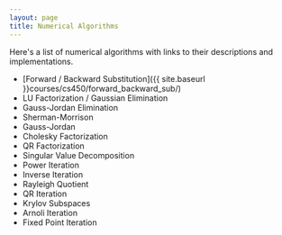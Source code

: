 ```yaml
---
layout: page
title: Numerical Algorithms
---
```


Here's a list of numerical algorithms with links to their descriptions and implementations.

* [Forward / Backward Substitution]({{ site.baseurl }}courses/cs450/forward_backward_sub/)
* LU Factorization / Gaussian Elimination
* Gauss-Jordan Elimination
* Sherman-Morrison
* Gauss-Jordan
* Cholesky Factorization
* QR Factorization
* Singular Value Decomposition
* Power Iteration
* Inverse Iteration
* Rayleigh Quotient
* QR Iteration
* Krylov Subspaces
* Arnoli Iteration
* Fixed Point Iteration
